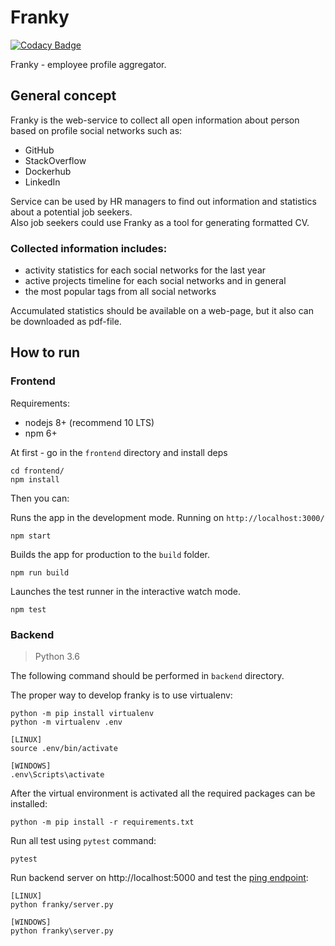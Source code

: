 # Franky

[![Codacy Badge](https://api.codacy.com/project/badge/Grade/3cf99626afae49d6a01f039322c9c05a)](https://app.codacy.com/app/ITMO-Franky/franky?utm_source=github.com&utm_medium=referral&utm_content=itmo-cet-sem/franky&utm_campaign=Badge_Grade_Settings)

Franky - employee profile aggregator.

## General concept
Franky is the web-service to collect all open information about person 
based on profile social networks such as:
* GitHub
* StackOverflow
* Dockerhub
* LinkedIn

Service can be used by HR managers to find out information and 
statistics about a potential job seekers.  
Also job seekers could use Franky as a tool for generating formatted CV.
 
### Collected information includes:
* activity statistics for each social networks for the last year
* active projects timeline for each social networks and in general
* the most popular tags from all social networks

Accumulated statistics should be available on a web-page, but it also 
can be downloaded as pdf-file.

## How to run

### Frontend

Requirements:
* nodejs 8+ (recommend 10 LTS)
* npm 6+ 

At first - go in the `frontend` directory and install deps

    cd frontend/
    npm install

Then you can:

Runs the app in the development mode. Running on `http://localhost:3000/`
    
    npm start

Builds the app for production to the `build` folder.

    npm run build

Launches the test runner in the interactive watch mode.

    npm test

### Backend

> Python 3.6

The following command should be performed in `backend` directory.

The proper way to develop franky is to use virtualenv:

    python -m pip install virtualenv
    python -m virtualenv .env
    
    [LINUX]
    source .env/bin/activate
    
    [WINDOWS]
    .env\Scripts\activate

After the virtual environment is activated all the required packages can be installed:

    python -m pip install -r requirements.txt
    
Run all test using `pytest` command:

    pytest

Run backend server on http://localhost:5000 and test the [ping endpoint](http://localhost:5000/ping):

    [LINUX]
    python franky/server.py
    
    [WINDOWS]
    python franky\server.py
